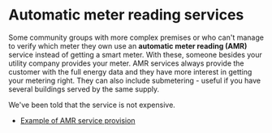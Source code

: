 # Automatic meter reading services

Some community groups with more complex premises or who can't manage to verify which meter they own use an **automatic meter reading (AMR)** service instead of getting a smart meter.
With these, someone besides your utility company provides your meter.   AMR services always provide the customer with the full energy data and they have more interest in getting your metering right.  They can also include submetering - useful if you have several buildings served by the same supply.  

We've been told that the service is not expensive.

- [Example of AMR service provision](https://www.edfenergy.com/large-business/customers/smart/amr-metering)